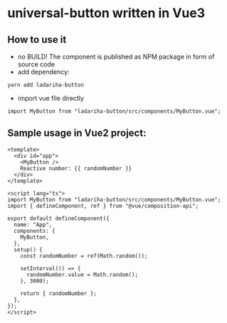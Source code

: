 # universal-button written in Vue3 

## How to use it
- no BUILD! The component is published as NPM package in form of source code
- add dependency:
```
yarn add ladariha-button
```

- import vue file directly
```
import MyButton from "ladariha-button/src/components/MyButton.vue";
```
## Sample usage in Vue2 project:

```
<template>
  <div id="app">
    <MyButton />
    Reactive number: {{ randomNumber }}
  </div>
</template>

<script lang="ts">
import MyButton from "ladariha-button/src/components/MyButton.vue";
import { defineComponent, ref } from "@vue/composition-api";

export default defineComponent({
  name: "App",
  components: {
    MyButton,
  },
  setup() {
    const randomNumber = ref(Math.random());

    setInterval(() => {
      randomNumber.value = Math.random();
    }, 3000);

    return { randomNumber };
  },
});
</script>
```
